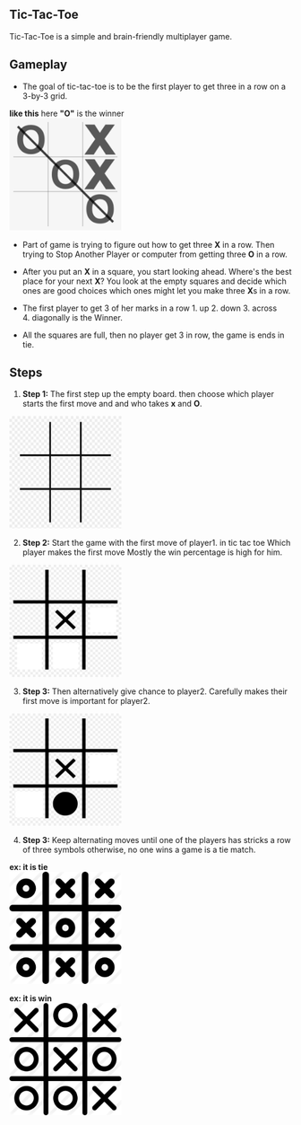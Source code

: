 ## Tic-Tac-Toe
Tic-Tac-Toe is a simple and brain-friendly multiplayer game.

## Gameplay
* The goal of tic-tac-toe is to be the first player to get three in a row on a 3-by-3 grid.

**like this**  here **"O"** is the winner <br>
<img src="win.png" width="200" height="200" >

* Part of  game is trying to figure out how to get three **X** in a row. Then trying to Stop Another Player or computer from getting three **O** in a row.

* After you put an **X** in a square, you start looking ahead. Where's the best place for your next **X**? You look at the empty squares and decide which ones are good choices which ones might let you make three **X**s in a row.

* The first player to get 3 of her marks in a row 
       1. up 
       2. down
       3. across  
       4. diagonally 
    is the Winner.   

* All the squares are full, then no player get 3 in row, the game is ends in tie.

## Steps
1. **Step 1:** The first step up the empty board. then choose which player starts the first move and and who takes **x** and **O**.

<img src="empty.png" width="200" height="200" >

2. **Step 2:** Start the game with the first move of player1. in tic tac toe Which player makes the first move Mostly the win percentage is high for him.

<img src="step1.png" width="200" height="200" >

3. **Step 3:** Then alternatively give chance to player2. Carefully makes their first move is important for player2.

<img src="steps.png" width="200" height="200" >

4.  **Step 3:** Keep alternating moves until one of the players has stricks a row of three symbols otherwise, no one wins a game is a tie match.

**ex: it is tie**<br>
<img src="tie1.png" width="200" height="200" >

**ex: it is win**<br>
<img src="win2.png" width="200" height="200" >







